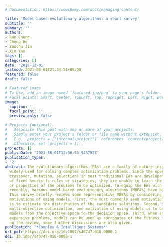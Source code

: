 ```yaml
---
# Documentation: https://wowchemy.com/docs/managing-content/

title: 'Model-based evolutionary algorithms: a short survey'
subtitle: ''
summary: ''
authors:
- Ran Cheng
- Cheng He
- Yaochu Jin
- Xin Yao
tags: []
categories: []
date: '2018-12-01'
lastmod: 2021-08-01T21:34:51+08:00
featured: false
draft: false

# Featured image
# To use, add an image named `featured.jpg/png` to your page's folder.
# Focal points: Smart, Center, TopLeft, Top, TopRight, Left, Right, BottomLeft, Bottom, BottomRight.
image:
  caption: ''
  focal_point: ''
  preview_only: false

# Projects (optional).
#   Associate this post with one or more of your projects.
#   Simply enter your project's folder or file name without extension.
#   E.g. `projects = ["internal-project"]` references `content/project/deep-learning/index.md`.
#   Otherwise, set `projects = []`.
projects: []
publishDate: '2021-08-01T13:36:53.943752Z'
publication_types:
- '2'
abstract: The evolutionary algorithms (EAs) are a family of nature-inspired algorithms
  widely used for solving complex optimization problems. Since the operators (e.g.
  crossover, mutation, selection) in most traditional EAs are developed on the basis
  of fixed heuristic rules or strategies, they are unable to learn the structures
  or properties of the problems to be optimized. To equip the EAs with learning abilities,
  recently, various model-based evolutionary algorithms (MBEAs) have been proposed.
  This survey briefly reviews some representative MBEAs by considering three different
  motivations of using models. First, the most commonly seen motivation of using models
  is to estimate the distribution of the candidate solutions. Second, in evolutionary
  multi-objective optimization, one motivation of using models is to build the inverse
  models from the objective space to the decision space. Third, when solving computationally
  expensive problems, models can be used as surrogates of the fitness functions. Based
  on the review, some further discussions are also given.
publication: '*Complex & Intelligent Systems*'
url_pdf: https://doi.org/10.1007/s40747-018-0080-1
doi: 10.1007/s40747-018-0080-1
---
```

